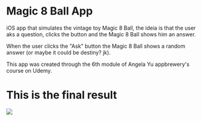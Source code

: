# Magic 8 Ball App
iOS app that simulates the vintage toy Magic 8 Ball, the ideia is that the user aks a question, clicks the button and the Magic 8 Ball shows him an answer.

When the user clicks the "Ask" button the Magic 8 Ball shows a random answer (or maybe it could be destiny? jk).

This app was created through the 6th module of Angela Yu appbrewery's course on Udemy.

# This is the final result

![](magic8ballapp.gif)
